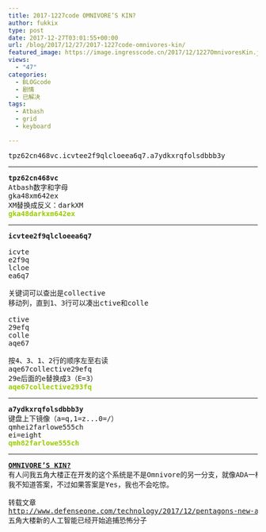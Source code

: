 ```yaml
---
title: 2017-1227code OMNIVORE’S KIN?
author: fukkix
type: post
date: 2017-12-27T03:01:55+00:00
url: /blog/2017/12/27/2017-1227code-omnivores-kin/
featured_image: https://image.ingresscode.cn/2017/12/1227OmnivoresKin.jpg?x-oss-process=image/resize,m_fill,w_700,h_220
views:
  - "47"
categories:
  - BLOGcode
  - 剧情
  - 已解决
tags:
  - Atbash
  - grid
  - keyboard

---
```

<pre>tpz62cn468vc.icvtee2f9qlcloeea6q7.a7ydkxrqfolsdbbb3y<!--more--></pre>

* * *

<pre><strong>tpz62cn468vc
</strong>Atbash数字和字母
gka48xm642ex
XM替换成反义：darkXM<strong>
<span style="color: #99cc00;">gka48darkxm642ex</span></strong></pre>

* * *

<pre><strong>icvtee2f9qlcloeea6q7
</strong>
icvte
e2f9q
lcloe
ea6q7

关键词可以查出是collective
移动列，直到1、3行可以凑出ctive和colle

ctive
29efq
colle
aqe67

按4、3、1、2行的顺序左至右读
aqe67collective29efq
29e后面的e替换成3（E=3）<strong>
<span style="color: #99cc00;">aqe67collective293fq</span></strong></pre>

* * *

<pre><strong>a7ydkxrqfolsdbbb3y
</strong>键盘上下镜像（a=q,1=z...0=/）
qmhei2farlowe555ch
ei=eight<strong>
<span style="color: #99cc00;">qmh82farlowe555ch</span></strong></pre>

* * *

<pre><strong><a href="http://investigate.ingress.com/2017/12/27/omnivores-kin/">OMNIVORE’S KIN?
</a></strong>有人问我五角大楼正在开发的这个系统是不是Omnivore的另一分支，就像ADA一样（或是最早引入Niantic计划里的她……自那时起她已经有很大变化了）
我不知道答案，不过如果答案是Yes，我也不会吃惊。

转载文章
<a href="http://www.defenseone.com/technology/2017/12/pentagons-new-artificial-intelligence-already-hunting-terrorists/144742/">http://www.defenseone.com/technology/2017/12/pentagons-new-artificial-intelligence-already-hunting-terrorists/144742/
</a>五角大楼新的人工智能已经开始追捕恐怖分子</pre>